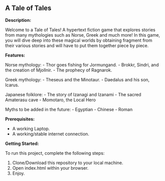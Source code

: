## A Tale of Tales

__Description:__

Welcome to a Tale of Tales! A hypertext fiction game that explores stories from many mythologies such as Norse, Greek and much more!
In this game, you will dive deep into these magical worlds by obtaining fragment from their various stories and will have to put them together piece by piece.

__Features:__

  Norse mythology:
    - Thor goes fishing for Jormungand.
    - Brokkr, Sindri, and the creation of Mjollnir.
    - The prophecy of Ragnarok.

  Greek mythology:
    - Theseus and the Minotaur.
    - Daedalus and his son, Icarus.

  Japanese folklore:
    - The story of Izanagi and Izanami
    - The sacred Amaterasu cave
    - Momotaro, the Local Hero

  Myths to be added in the future:
    - Egyptian
    - Chinese
    - Roman

__Prerequisites:__

 - A working Laptop.
 - A working/stable internet connection.

__Getting Started:__

To run this project, complete the following steps:

  1. Clone/Download this repository to your local machine.
  2. Open index.html within your browser.
  3. Enjoy.
